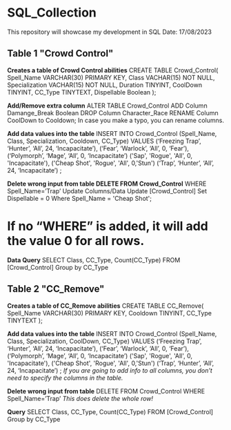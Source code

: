 # SQL_Collection
This repository will showcase my development in SQL
Date: 17/08/2023

## Table 1 "Crowd Control"
**Creates a table of Crowd Control abilities**
CREATE TABLE Crowd_Control(
Spell_Name VARCHAR(30) PRIMARY KEY,
Class VACHAR(15) NOT NULL,
Specialization VACHAR(15) NOT NULL,
Duration TINYINT,
CoolDown TINYINT,
CC_Type TINYTEXT,
Dispellable Boolean
);
	
**Add/Remove extra column**
ALTER TABLE Crowd_Control
ADD Column Damange_Break Boolean
DROP Column Character_Race
RENAME Column CoolDown to Cooldown;
	In case you make a typo, you can rename columns.

**Add data values into the table**
INSERT INTO Crowd_Control (Spell_Name, Class, Specialization, Cooldown, CC_Type)
VALUES
(‘Freezing Trap’, ‘Hunter’, ‘All’, 24, ‘Incapacitate’),
(‘Fear’, ‘Warlock’, ‘All’, 0, ‘Fear’),
(‘Polymorph’, ‘Mage’, ‘All’, 0, ‘Incapacitate’)
('Sap', 'Rogue', 'All', 0, 'Incapacitate'),
('Cheap Shot', 'Rogue', 'All', 0,'Stun')
(‘Trap’, ‘Hunter’, ‘All’, 24, ‘Incapacitate’)
;

**Delete wrong input from table	DELETE FROM Crowd_Control**
WHERE Spell_Name=’Trap’	
Update Columns/Data	Update [Crowd_Control]
Set Dispellable = 0
Where Spell_Name = 'Cheap Shot';
# If no “WHERE” is added, it will add the value 0 for all rows.

**Data Query**
SELECT Class, CC_Type, Count(CC_Type) FROM [Crowd_Control]
Group by CC_Type

## Table 2 "CC_Remove"
**Creates a table of CC_Remove abilities**
CREATE TABLE CC_Remove(
Spell_Name VARCHAR(30) PRIMARY KEY,
Cooldown TINYINT,
CC_Type TINYTEXT
);

**Add data values into the table**
INSERT INTO Crowd_Control (Spell_Name, Class, Specialization, CoolDown, CC_Type)
VALUES
(‘Freezing Trap’, ‘Hunter’, ‘All’, 24, ‘Incapacitate’),
(‘Fear’, ‘Warlock’, ‘All’, 0, ‘Fear’),
(‘Polymorph’, ‘Mage’, ‘All’, 0, ‘Incapacitate’)
('Sap', 'Rogue', 'All', 0, 'Incapacitate'),
('Cheap Shot', 'Rogue', 'All', 0,'Stun')
(‘Trap’, ‘Hunter’, ‘All’, 24, ‘Incapacitate’)
;
*If you are going to add info to all columns, you don’t need to specify the columns in the table.*

**Delete wrong input from table**
DELETE FROM Crowd_Control
WHERE Spell_Name=’Trap’
*This does delete the whole row!*

**Query**
SELECT Class, CC_Type, Count(CC_Type) FROM [Crowd_Control]
Group by CC_Type	

